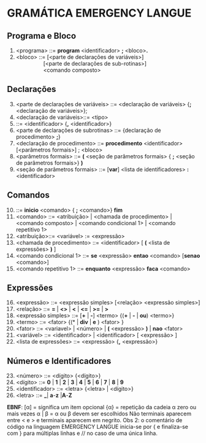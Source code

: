 # GRAMÁTICA EMERGENCY LANGUE
## Programa e Bloco
1. \<programa> ::= **program** \<identificador> **;** \<bloco>**.**
2. \<bloco> ::= [<parte de declarações de variáveis>]   
$~~~~~~~~~~~~~~~~~$ [<parte de declarações de sub-rotinas>]   
$~~~~~~~~~~~~~~~~~$ \<comando composto>
## Declarações
3. <parte de declarações de variáveis> ::=
<declaração de variáveis> {**;** <declaração de variáveis>};
4. <declaração de variáveis>::= \<tipo> <lista de identificadores>
5. <lista de identificadores> ::= \<identificador> {**,** \<identificador>}
6. <parte de declarações de subrotinas> ::= {declaração de procedimento> **;**}
7. <declaração de procedimento> ::= **procedimento** \<identificador> [<parâmetros formais>] ;
\<bloco>
8. <parâmetros formais> ::= **(** \<seção de parâmetros formais> { **;** <seção de parâmetros formais>} **)**
9. \<seção de parâmetros formais> ::=
[**var**] \<lista de identificadores> **:** \<identificador>

## Comandos
10.  <comando composto >::= **inicio** \<comando> { **;** \<comando>} **fim**
11.  \<comando> ::=
\<atribuição>
| \<chamada de procedimento>
| \<comando composto>
| \<comando condicional 1>
| \<comando repetitivo 1>
12. \<atribuição>::= \<variável> := \<expressão>
13. \<chamada de procedimento> ::= \<identificador> [ **(** \<lista de expressões> **)** ]
14. \<comando condicional 1> ::= **se** \<expressão> **entao** \<comando>
[**senao** \<comando>]
15. \<comando repetitivo 1> ::= **enquanto** \<expressão> **faca** \<comando>
## Expressões
16.  \<expressão> ::= \<expressão simples> [\<relação> \<expressão simples>]
17.  \<relação> ::= **=** | **<>** | **<** | **<=** | **>=** | **>**
18.  \<expressão simples> ::= [**+** | **-**] \<termo> {(**+** | **-** | **ou**) \<termo>}
19.  \<termo> ::= \<fator> {(* | **div** | **e** ) \<fator> }
20.  \<fator> ::=
\<variavel>
| \<número>
| **(** \<expressão> **)**
| **nao** \<fator>
21. \<variável> ::= \<identificador> | \<identificador> [ \<expressão> ]
22. \<lista de expressões> ::= \<expressão> {**,** \<expressão>}
## Números e Identificadores
23.  \<número> ::= \<dígito> {\<dígito>}
24.  \<dígito> ::= **0** | **1** | **2** | **3** | **4** | **5** | **6** | **7** | **8** | **9**
25.  \<identificador> ::= \<letra> {\<letra> | \<dígito>}
26.  \<letra> ::= **_**| **a**-**z** |**A**-**Z**    
    
**EBNF**:
[α] = significa um item opcional
{α} = repetição da cadeia α zero ou mais vezes α | β =
α ou β devem ser escolhidos
Não terminais aparecem entre < e > e terminais aparecem em negrito.
Obs 2: o comentário de código na linguagem EMERGENCY LANGUE inicia-se por { e finaliza-se com }
para múltiplas linhas e // no caso de uma única linha.